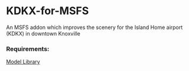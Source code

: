 # KDKX-for-MSFS
An MSFS addon which improves the scenery for the Island Home airport (KDKX) in downtown Knoxville

### Requirements:
[Model Library](https://flightsim.to/file/16007/msfs-object-library-with-150-models-ranging-from-towers-hangers-terminals-to-cones)